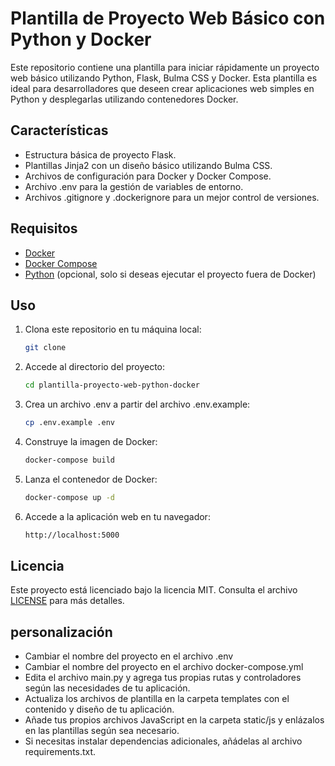 # Plantilla de Proyecto Web Básico con Python y Docker

Este repositorio contiene una plantilla para iniciar rápidamente un proyecto web básico utilizando Python, Flask, Bulma CSS y Docker. Esta plantilla es ideal para desarrolladores que deseen crear aplicaciones web simples en Python y desplegarlas utilizando contenedores Docker.

## Características

- Estructura básica de proyecto Flask.
- Plantillas Jinja2 con un diseño básico utilizando Bulma CSS.
- Archivos de configuración para Docker y Docker Compose.
- Archivo .env para la gestión de variables de entorno.
- Archivos .gitignore y .dockerignore para un mejor control de versiones.

## Requisitos

- [Docker](https://www.docker.com/get-started)
- [Docker Compose](https://docs.docker.com/compose/install/)
- [Python](https://www.python.org/downloads/) (opcional, solo si deseas ejecutar el proyecto fuera de Docker)

## Uso

1. Clona este repositorio en tu máquina local:
    
    ```bash
    git clone
    ```

2. Accede al directorio del proyecto:

    ```bash
    cd plantilla-proyecto-web-python-docker
    ```

3. Crea un archivo .env a partir del archivo .env.example:

    ```bash
    cp .env.example .env
    ```

4. Construye la imagen de Docker:

    ```bash
    docker-compose build
    ```

5. Lanza el contenedor de Docker:

    ```bash
    docker-compose up -d
    ```

6. Accede a la aplicación web en tu navegador:

    ```bash
    http://localhost:5000
    ```

## Licencia

Este proyecto está licenciado bajo la licencia MIT. Consulta el archivo [LICENSE](LICENSE) para más detalles.

## personalización

- Cambiar el nombre del proyecto en el archivo .env
- Cambiar el nombre del proyecto en el archivo docker-compose.yml
- Edita el archivo main.py y agrega tus propias rutas y controladores según las necesidades de tu aplicación.
- Actualiza los archivos de plantilla en la carpeta templates con el contenido y diseño de tu aplicación.
- Añade tus propios archivos JavaScript en la carpeta static/js y enlázalos en las plantillas según sea necesario.
- Si necesitas instalar dependencias adicionales, añádelas al archivo requirements.txt.

